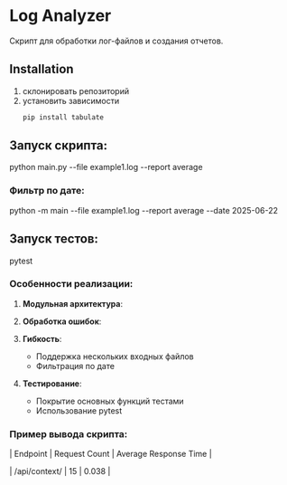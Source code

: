 # Log Analyzer

Скрипт для обработки лог-файлов и создания отчетов.

## Installation

1. склонировать репозиторий
2. установить зависимости
   ```bash
   pip install tabulate
   

## Запуск скрипта:

python main.py --file example1.log --report average

### Фильтр по дате:

python -m main --file example1.log --report average --date 2025-06-22

## Запуск тестов:

pytest

### Особенности реализации:

1. **Модульная архитектура**:

2. **Обработка ошибок**:

3. **Гибкость**:
   - Поддержка нескольких входных файлов
   - Фильтрация по дате

4. **Тестирование**:
   - Покрытие основных функций тестами
   - Использование pytest

### Пример вывода скрипта:

| Endpoint      | Request Count | Average Response Time |

| /api/context/ | 15            | 0.038                 |

